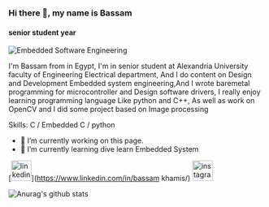 ### Hi there 👋, my name is Bassam
#### senior student year
![Embedded Software Engineering ](https://scontent.fcai21-4.fna.fbcdn.net/v/t1.6435-9/169569118_3001851850043355_8527464984453787292_n.jpg?_nc_cat=106&ccb=1-5&_nc_sid=174925&_nc_ohc=J6M49aBk3lQAX8Lz9J_&_nc_ht=scontent.fcai21-4.fna&oh=00_AT_T5e9iHHZgZ_-qWTDYkINSgUH93G6kjbshM2MphYnSIw&oe=62985285)

I'm Bassam from in Egypt, I'm in senior student at Alexandria University faculty of Engineering Electrical department, And I do content on Design and Development Embedded system engineering,And I wrote baremetal programming for microcontroller and Design software drivers, I really enjoy learning programming language Like python and C++, As well as work on OpenCV and I did some project based on Image processing

Skills: C / Embedded C / python 

- 🔭 I’m currently working on this page. 
- 🌱 I’m currently learning dive learn Embedded System 


[<img src='https://cdn.jsdelivr.net/npm/simple-icons@3.0.1/icons/linkedin.svg' alt='linkedin' height='40'>](https://www.linkedin.com/in/bassam khamis/)  [<img src='https://cdn.jsdelivr.net/npm/simple-icons@3.0.1/icons/instagram.svg' alt='instagram' height='40'>](https://www.instagram.com/bas.khmys/)  



![Anurag's github stats](https://github-readme-stats.vercel.app/api?username=bassamkhamis)


